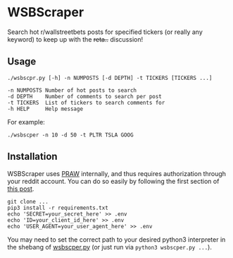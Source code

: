 # WSBScraper

Search hot r/wallstreetbets posts for specified tickers (or really any keyword) to keep up with the ~~reta..~~  discussion!

## Usage
```
./wsbscpr.py [-h] -n NUMPOSTS [-d DEPTH] -t TICKERS [TICKERS ...]

-n NUMPOSTS Number of hot posts to search
-d DEPTH    Number of comments to search per post
-t TICKERS  List of tickers to search comments for
-h HELP     Help message
```
For example:
```
./wsbscper -n 10 -d 50 -t PLTR TSLA GOOG
```

## Installation
WSBScraper uses [PRAW](https://praw.readthedocs.io/en/latest/ "PRAW") internally, and thus requires authorization through your reddit account. You can do so easily by following the first section of [this post](https://towardsdatascience.com/scraping-reddit-data-1c0af3040768 "this").

```
git clone ...
pip3 install -r requirements.txt
echo 'SECRET=your_secret_here' >> .env
echo 'ID=your_client_id_here' >> .env
echo 'USER_AGENT=your_user_agent_here' >> .env
```

You may need to set the correct path to your desired python3 interpreter in the shebang of [wsbscper.py](wsbscper.py) (or just run via ```python3 wsbscper.py ...```).
